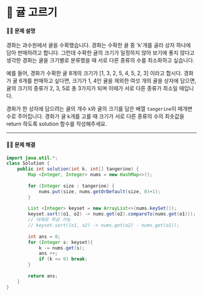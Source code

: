 # 💚 귤 고르기

[📝 문제링크]: https://school.programmers.co.kr/learn/courses/30/lessons/138497



#### 💁‍♀️ 문제 설명

경화는 과수원에서 귤을 수확했습니다. 경화는 수확한 귤 중 'k'개를 골라 상자 하나에 담아 판매하려고 합니다. 그런데 수확한 귤의 크기가 일정하지 않아 보기에 좋지 않다고 생각한 경화는 귤을 크기별로 분류했을 때 서로 다른 종류의 수를 최소화하고 싶습니다.

예를 들어, 경화가 수확한 귤 8개의 크기가 [1, 3, 2, 5, 4, 5, 2, 3] 이라고 합시다. 경화가 귤 6개를 판매하고 싶다면, 크기가 1, 4인 귤을 제외한 여섯 개의 귤을 상자에 담으면, 귤의 크기의 종류가 2, 3, 5로 총 3가지가 되며 이때가 서로 다른 종류가 최소일 때입니다.

경화가 한 상자에 담으려는 귤의 개수 `k`와 귤의 크기를 담은 배열 `tangerine`이 매개변수로 주어집니다. 경화가 귤 k개를 고를 때 크기가 서로 다른 종류의 수의 최솟값을 return 하도록 solution 함수를 작성해주세요.



----



#### 🤸‍♂️ 문제 해결

```java
import java.util.*;
class Solution {
    public int solution(int k, int[] tangerine) {
        Map <Integer, Integer> nums = new HashMap<>();
        
        for (Integer size : tangerine) {
            nums.put(size, nums.getOrDefault(size, 0)+1);
        }
        
        List <Integer> keyset = new ArrayList<>(nums.keySet());
        keyset.sort((o1, o2) -> nums.get(o2).compareTo(nums.get(o1)));
        // 아래로 작성 가능
        // keyset.sort((o1, o2) -> nums.get(o2) - nums.get(o1)); 
        
        int ans = 0;
        for (Integer s: keyset){
            k -= nums.get(s);
            ans ++;
            if (k <= 0) break;
        }
        
        return ans;
    }
}
```

